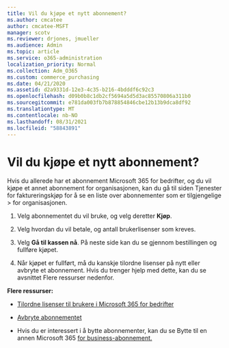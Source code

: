 ```yaml
---
title: Vil du kjøpe et nytt abonnement?
ms.author: cmcatee
author: cmcatee-MSFT
manager: scotv
ms.reviewer: drjones, jmueller
ms.audience: Admin
ms.topic: article
ms.service: o365-administration
localization_priority: Normal
ms.collection: Adm_O365
ms.custom: commerce_purchasing
ms.date: 04/21/2020
ms.assetid: d2a9331d-12e3-4c35-b216-4bdddf6c92c3
ms.openlocfilehash: d09b0b8c1db2cf5694a5d5d3ac85570806a311b0
ms.sourcegitcommit: e781da003fb7b878854846cbe12b13b9dca8df92
ms.translationtype: MT
ms.contentlocale: nb-NO
ms.lasthandoff: 08/31/2021
ms.locfileid: "58843891"
---
```

# <a name="looking-to-buy-a-new-subscription"></a>Vil du kjøpe et nytt abonnement?

Hvis du allerede har et abonnement Microsoft 365 for bedrifter, og du vil kjøpe  et annet abonnement for organisasjonen, kan du gå til siden Tjenester for faktureringskjøp for å se en liste over abonnementer som er tilgjengelige \> [](https://go.microsoft.com/fwlink/p/?linkid=868433) for organisasjonen.
 
1. Velg abonnementet du vil bruke, og velg deretter **Kjøp**.

2. Velg hvordan du vil betale, og antall brukerlisenser som kreves.

3. Velg **Gå til kassen nå**. På neste side kan du se gjennom bestillingen og fullføre kjøpet.

4. Når kjøpet er fullført, må du kanskje tilordne lisenser på nytt eller avbryte et abonnement. Hvis du trenger hjelp med dette, kan du se avsnittet Flere ressurser nedenfor.

 **Flere ressurser:**
  
- [Tilordne lisenser til brukere i Microsoft 365 for bedrifter](https://docs.microsoft.com/microsoft-365/admin/add-users/add-users)
    
- [Avbryte abonnementet](https://docs.microsoft.com/microsoft-365/commerce/subscriptions/cancel-your-subscription)
    
- Hvis du er interessert i å bytte abonnementer, kan du se Bytte til en annen Microsoft 365 [for business-abonnement.](https://docs.microsoft.com/microsoft-365/commerce/subscriptions/switch-to-a-different-plan)